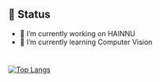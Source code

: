 ## **📘 Status**
- 🔭 I’m currently working on HAINNU
- 🌱 I’m currently learning Computer Vision
# 
[![Top Langs](https://github-readme-stats-swart-nine-93.vercel.app/api/top-langs/?username=duduxx123&layout=compact)](https://github.com/forchannot/github-readme-stats)

<!--
**duduxx123/duduxx123** is a ✨ _special_ ✨ repository because its `README.md` (this file) appears on your GitHub profile.

Here are some ideas to get you started:

- 🔭 I’m currently working on ...
- 🌱 I’m currently learning ...
- 👯 I’m looking to collaborate on ...
- 🤔 I’m looking for help with ...
- 💬 Ask me about ...
- 📫 How to reach me: ...
- 😄 Pronouns: ...
- ⚡ Fun fact: ...
-->

